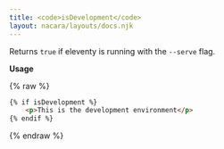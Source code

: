 ```yaml
---
title: <code>isDevelopment</code>
layout: nacara/layouts/docs.njk
---
```


Returns `true` if eleventy is running with the `--serve` flag.

**Usage**

{% raw %}

```html
{% if isDevelopment %}
    <p>This is the development environment</p>
{% endif %}
```

{% endraw %}
